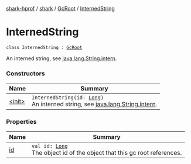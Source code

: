 [shark-hprof](../../../index.md) / [shark](../../index.md) / [GcRoot](../index.md) / [InternedString](./index.md)

# InternedString

`class InternedString : `[`GcRoot`](../index.md)

An interned string, see [java.lang.String.intern](https://docs.oracle.com/javase/6/docs/api/java/lang/String.html#intern()).

### Constructors

| Name | Summary |
|---|---|
| [&lt;init&gt;](-init-.md) | `InternedString(id: `[`Long`](https://kotlinlang.org/api/latest/jvm/stdlib/kotlin/-long/index.html)`)`<br>An interned string, see [java.lang.String.intern](https://docs.oracle.com/javase/6/docs/api/java/lang/String.html#intern()). |

### Properties

| Name | Summary |
|---|---|
| [id](id.md) | `val id: `[`Long`](https://kotlinlang.org/api/latest/jvm/stdlib/kotlin/-long/index.html)<br>The object id of the object that this gc root references. |
